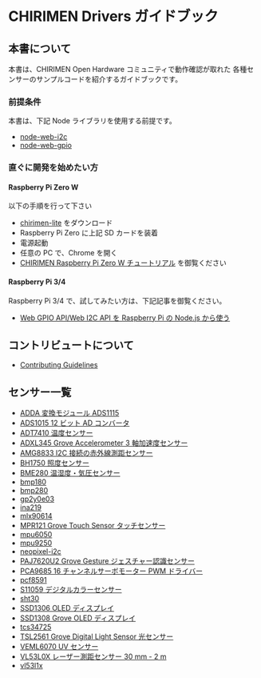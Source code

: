 # CHIRIMEN Drivers ガイドブック

## 本書について

本書は、CHIRIMEN Open Hardware コミュニティで動作確認が取れた
各種センサーのサンプルコードを紹介するガイドブックです。

### 前提条件

本書は、下記 Node ライブラリを使用する前提です。

- [node-web-i2c](https://www.npmjs.com/package/node-web-i2c)
- [node-web-gpio](https://www.npmjs.com/package/node-web-gpio)

### 直ぐに開発を始めたい方

#### Raspberry Pi Zero W

以下の手順を行って下さい

- [chirimen-lite](https://github.com/chirimen-oh/chirimen-lite) をダウンロード
- Raspberry Pi Zero に上記 SD カードを装着
- 電源起動
- 任意の PC で、Chrome を開く
- [CHIRIMEN Raspberry Pi Zero W チュートリアル](https://tutorial.chirimen.org/pizero/) を御覧ください

#### Raspberry Pi 3/4

Raspberry Pi 3/4 で、試してみたい方は、下記記事を御覧ください。

- [Web GPIO API/Web I2C API を Raspberry Pi の Node.js から使う](https://zenn.dev/kou029w/articles/node-web-gpio)

## コントリビュートについて

- [Contributing Guidelines](CONTRIBUTING.md)

## センサー一覧

- [ADDA 変換モジュール ADS1115](./docs/ads1x15.md)
- [ADS1015 12 ビット AD コンバータ](./docs/ads1015.md)
- [ADT7410 温度センサー](./docs/adt7410.md)
- [ADXL345 Grove Accelerometer 3 軸加速度センサー](./docs/adxl345.md)
- [AMG8833 I2C 接続の赤外線測距センサー](./docs/amg8833.md)
- [BH1750 照度センサー](./docs/bh1750.md)
- [BME280 温湿度・気圧センサー](./docs/bme280.md)
- [bmp180](./docs/bmp180.md)
- [bmp280](./docs/bmp280.md)
- [gp2y0e03](./docs/gp2y0e03.md)
- [ina219](./docs/ina219.md)
- [mlx90614](./docs/mlx90614.md)
- [MPR121 Grove Touch Sensor タッチセンサー](./docs/mpr121.md)
- [mpu6050](./docs/mpu6050.md)
- [mpu9250](./docs/mpu9250.md)
- [neopixel-i2c](./docs/neopixel-i2c.md)
- [PAJ7620U2 Grove Gesture ジェスチャー認識センサー](./docs/paj7620.md)
- [PCA9685 16 チャンネルサーボモーター PWM ドライバー](./docs/pca9685.md)
- [pcf8591](./docs/pcf8591.md)
- [S11059 デジタルカラーセンサー](./docs/s11059.md)
- [sht30](./docs/sht30.md)
- [SSD1306 OLED ディスプレイ](./docs/ssd1306.md)
- [SSD1308 Grove OLED ディスプレイ](./docs/ssd1308.md)
- [tcs34725](./docs/tcs34725.md)
- [TSL2561 Grove Digital Light Sensor 光センサー](./docs/tsl2561.md)
- [VEML6070 UV センサー](./docs/veml6070.md)
- [VL53L0X レーザー測距センサー 30 mm - 2 m](./docs/vl53l0x.md)
- [vl53l1x](./docs/vl53l1x.md)
